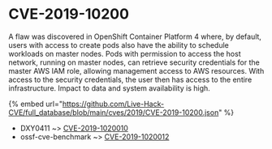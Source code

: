 # CVE-2019-10200

A flaw was discovered in OpenShift Container Platform 4 where, by default, users with access to create pods also have the ability to schedule workloads on master nodes. Pods with permission to access the host network, running on master nodes, can retrieve security credentials for the master AWS IAM role, allowing management access to AWS resources. With access to the security credentials, the user then has access to the entire infrastructure. Impact to data and system availability is high.

{% embed url="https://github.com/Live-Hack-CVE/full_database/blob/main/cves/2019/CVE-2019-10200.json" %}


* DXY0411 ~> [CVE-2019-1020010](https://www.alice-snow.ru/2019/database/cve-2019-10200/cve-2019-1020010-dxy0411)
* ossf-cve-benchmark ~> [CVE-2019-1020012](https://www.alice-snow.ru/2019/database/cve-2019-10200/cve-2019-1020012-ossf-cve-benchmark)